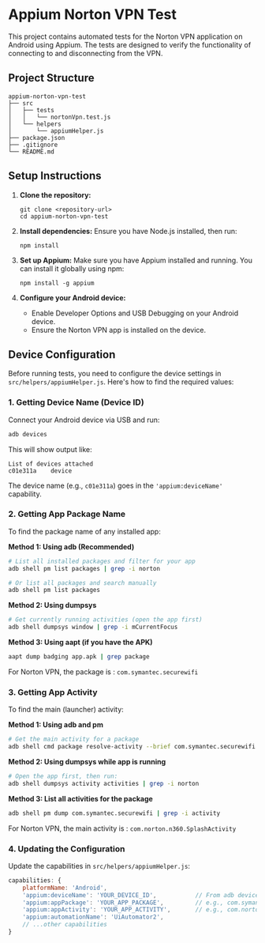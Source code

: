 # Appium Norton VPN Test

This project contains automated tests for the Norton VPN application on Android using Appium. The tests are designed to verify the functionality of connecting to and disconnecting from the VPN.

## Project Structure

```
appium-norton-vpn-test
├── src
│   ├── tests
│   │   └── nortonVpn.test.js
│   └── helpers
│       └── appiumHelper.js
├── package.json
├── .gitignore
└── README.md
```

## Setup Instructions

1. **Clone the repository:**
   ```
   git clone <repository-url>
   cd appium-norton-vpn-test
   ```

2. **Install dependencies:**
   Ensure you have Node.js installed, then run:
   ```
   npm install
   ```

3. **Set up Appium:**
   Make sure you have Appium installed and running. You can install it globally using npm:
   ```
   npm install -g appium
   ```

4. **Configure your Android device:**
   - Enable Developer Options and USB Debugging on your Android device.
   - Ensure the Norton VPN app is installed on the device.

## Device Configuration

Before running tests, you need to configure the device settings in `src/helpers/appiumHelper.js`. Here's how to find the required values:

### 1. Getting Device Name (Device ID)

Connect your Android device via USB and run:
```bash
adb devices
```

This will show output like:
```
List of devices attached
c01e311a    device
```

The device name (e.g., `c01e311a`) goes in the `'appium:deviceName'` capability.

### 2. Getting App Package Name

To find the package name of any installed app:

**Method 1: Using adb (Recommended)**
```bash
# List all installed packages and filter for your app
adb shell pm list packages | grep -i norton

# Or list all packages and search manually
adb shell pm list packages
```

**Method 2: Using dumpsys**
```bash
# Get currently running activities (open the app first)
adb shell dumpsys window | grep -i mCurrentFocus
```

**Method 3: Using aapt (if you have the APK)**
```bash
aapt dump badging app.apk | grep package
```

For Norton VPN, the package is : `com.symantec.securewifi`

### 3. Getting App Activity

To find the main (launcher) activity:

**Method 1: Using adb and pm**
```bash
# Get the main activity for a package
adb shell cmd package resolve-activity --brief com.symantec.securewifi | tail -n 1
```

**Method 2: Using dumpsys while app is running**
```bash
# Open the app first, then run:
adb shell dumpsys activity activities | grep -i norton
```

**Method 3: List all activities for the package**
```bash
adb shell pm dump com.symantec.securewifi | grep -i activity
```

For Norton VPN, the main activity is : `com.norton.n360.SplashActivity`

### 4. Updating the Configuration

Update the capabilities in `src/helpers/appiumHelper.js`:

```javascript
capabilities: {
    platformName: 'Android',
    'appium:deviceName': 'YOUR_DEVICE_ID',           // From adb devices
    'appium:appPackage': 'YOUR_APP_PACKAGE',         // e.g., com.symantec.securewifi
    'appium:appActivity': 'YOUR_APP_ACTIVITY',       // e.g., com.norton.n360.SplashActivity
    'appium:automationName': 'UiAutomator2',
    // ...other capabilities
}
```





